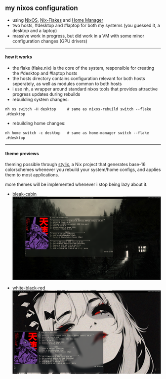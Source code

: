 ## my nixos configuration
- using [NixOS](https://nixos.org/), [Nix-Flakes](https://nixos.wiki/wiki/flakes)
  and [Home Manager](https://nix-community.github.io/home-manager/)
- two hosts, #desktop and #laptop for both my systems (you guessed it, a desktop and a laptop)
- massive work in progress, but did work in a VM with some minor configuration changes
  (GPU drivers)
<hr>

#### how it works
- the flake (flake.nix) is the core of the system, responsible for creating the 
  #desktop and #laptop hosts
- the hosts directory contains configuration relevant for both hosts seperately,
  as well as modules common to both hosts
- i use nh, a wrapper around standard nixos tools that provides
  attractive progress updates during rebuilds
- rebuilding system changes:
```
nh os switch -H desktop     # same as nixos-rebuild switch --flake .#desktop
```
- rebuilding home changes:
```
nh home switch -c desktop   # same as home-manager switch --flake .#desktop
```
<hr>

#### theme previews

theming possible through [stylix](https://stylix.danth.me/), a Nix project that
generates base-16 colorschemes whenever you rebuild your system/home configs,
and applies them to most applications.

more themes will be implemented whenever i stop being lazy about it.

- bleak-cabin
![Screenshot](./screenshots/bleak-cabin.png)

- white-black-red
![Screenshot](./screenshots/white-black-red.png)
